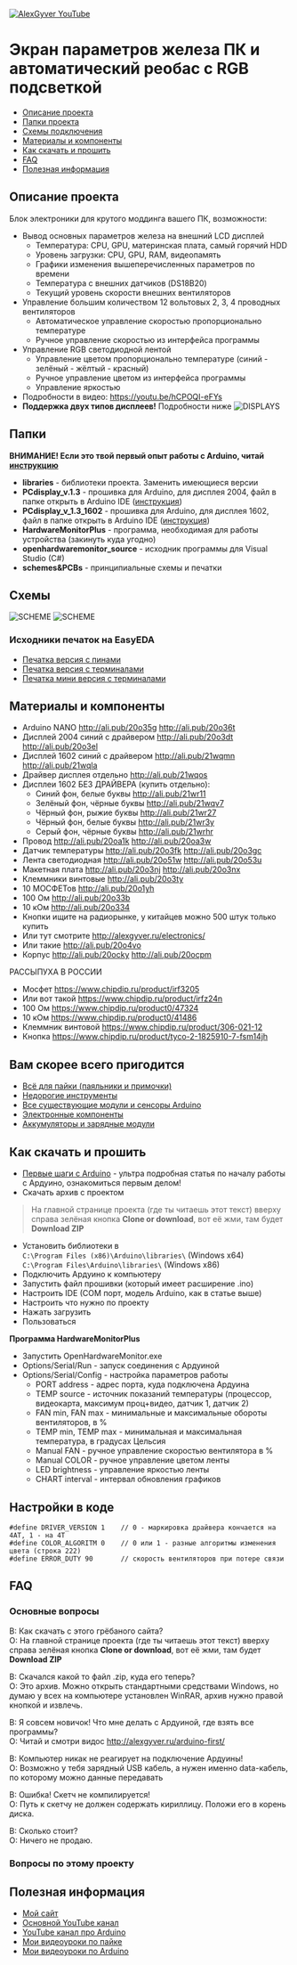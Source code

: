 [![AlexGyver YouTube](http://alexgyver.ru/git_banner.jpg)](https://www.youtube.com/channel/UCgtAOyEQdAyjvm9ATCi_Aig?sub_confirmation=1)
# Экран параметров железа ПК и автоматический реобас с RGB подсветкой
* [Описание проекта](#chapter-0)
* [Папки проекта](#chapter-1)
* [Схемы подключения](#chapter-2)
* [Материалы и компоненты](#chapter-3)
* [Как скачать и прошить](#chapter-4)
* [FAQ](#chapter-5)
* [Полезная информация](#chapter-6)

<a id="chapter-0"></a>
## Описание проекта
Блок электроники для крутого моддинга вашего ПК, возможности:
- Вывод основных параметров железа на внешний LCD дисплей
  - Температура: CPU, GPU, материнская плата, самый горячий HDD
  - Уровень загрузки: CPU, GPU, RAM, видеопамять
  - Графики изменения вышеперечисленных параметров по времени
  - Температура с внешних датчиков (DS18B20)
  - Текущий уровень скорости внешних вентиляторов
- Управление большим количеством 12 вольтовых 2, 3, 4 проводных вентиляторов
  - Автоматическое управление скоростью пропорционально температуре
  - Ручное управление скоростью из интерфейса программы
- Управление RGB светодиодной лентой
  - Управление цветом пропорционально температуре (синий - зелёный - жёлтый - красный)
  - Ручное управление цветом из интерфейса программы
  - Управление яркостью
- Подробности в видео: https://youtu.be/hCPOQI-eFYs
- **Поддержка двух типов дисплеев!** Подробности ниже
![DISPLAYS](https://github.com/AlexGyver/PCdisplay/blob/master/schemes%26PCBs/displays.jpg)

<a id="chapter-1"></a>
## Папки
**ВНИМАНИЕ! Если это твой первый опыт работы с Arduino, читай [инструкцию](#chapter-4)**
- **libraries** - библиотеки проекта. Заменить имеющиеся версии
- **PCdisplay_v.1.3** - прошивка для Arduino, для дисплея 2004, файл в папке открыть в Arduino IDE ([инструкция](#chapter-4))
- **PCdisplay_v_1.3_1602** - прошивка для Arduino, для дисплея 1602, файл в папке открыть в Arduino IDE ([инструкция](#chapter-4))
- **HardwareMonitorPlus** - программа, необходимая для работы устройства (закинуть куда угодно)
- **openhardwaremonitor_source** - исходник программы для Visual Studio (C#)
- **schemes&PCBs** - принципиальные схемы и печатки

<a id="chapter-2"></a>
## Схемы
![SCHEME](https://github.com/AlexGyver/PCdisplay/blob/master/schemes%26PCBs/scheme_fritzing.png)
![SCHEME](https://github.com/AlexGyver/PCdisplay/blob/master/schemes%26PCBs/scheme_EasyEDA.png)
### Исходники печаток на EasyEDA
* [Печатка версия с пинами](https://easyeda.com/editor#id=a6c8d85973e94f4ea4740a2bee59cc46)  
* [Печатка версия с терминалами](https://easyeda.com/editor#id=0d5864b51bac455bab4618c77582da25)  
* [Печатка мини версия с терминалами](https://easyeda.com/editor#id=328f6ff272be4d2ea978a43cd159fb93)  

<a id="chapter-3"></a>
## Материалы и компоненты
* Arduino NANO http://ali.pub/20o35g  http://ali.pub/20o36t
* Дисплей 2004 синий с драйвером http://ali.pub/20o3dt  http://ali.pub/20o3el
* Дисплей 1602 синий с драйвером http://ali.pub/21wqmn http://ali.pub/21wqla
* Драйвер дисплея отдельно http://ali.pub/21wqos
* Дисплеи 1602 БЕЗ ДРАЙВЕРА (купить отдельно):
  - Синий фон, белые буквы http://ali.pub/21wr11
  - Зелёный фон, чёрные буквы http://ali.pub/21wqv7  
  - Чёрный фон, рыжие буквы http://ali.pub/21wr27
  - Чёрный фон, белые буквы http://ali.pub/21wr3y
  - Серый фон, чёрные буквы http://ali.pub/21wrhr
* Провод http://ali.pub/20oa1k  http://ali.pub/20oa3w
* Датчик температуры http://ali.pub/20o3fk  http://ali.pub/20o3gc
* Лента светодиодная http://ali.pub/20o51w  http://ali.pub/20o53u
* Макетная плата http://ali.pub/20o3nj  http://ali.pub/20o3nx
* Клеммники винтовые http://ali.pub/20o3ty
* 10 МОСФЕТов http://ali.pub/20o1yh
* 100 Ом http://ali.pub/20o33b
* 10 кОм http://ali.pub/20o334
* Кнопки ищите на радиорынке, у китайцев можно 500 штук только купить
* Или тут смотрите http://alexgyver.ru/electronics/
* Или такие http://ali.pub/20o4vo
* Корпус http://ali.pub/20ocky  http://ali.pub/20ocpm

РАССЫПУХА В РОССИИ
* Мосфет https://www.chipdip.ru/product/irf3205
* Или вот такой https://www.chipdip.ru/product/irfz24n
* 100 Ом https://www.chipdip.ru/product0/47324
* 10 кОм https://www.chipdip.ru/product0/41486
* Клеммник винтовой https://www.chipdip.ru/product/306-021-12
* Кнопка https://www.chipdip.ru/product/tyco-2-1825910-7-fsm14jh

## Вам скорее всего пригодится
* [Всё для пайки (паяльники и примочки)](http://alexgyver.ru/all-for-soldering/)
* [Недорогие инструменты](http://alexgyver.ru/my_instruments/)
* [Все существующие модули и сенсоры Arduino](http://alexgyver.ru/arduino_shop/)
* [Электронные компоненты](http://alexgyver.ru/electronics/)
* [Аккумуляторы и зарядные модули](http://alexgyver.ru/18650/)

<a id="chapter-4"></a>
## Как скачать и прошить
* [Первые шаги с Arduino](http://alexgyver.ru/arduino-first/) - ультра подробная статья по началу работы с Ардуино, ознакомиться первым делом!
* Скачать архив с проектом
> На главной странице проекта (где ты читаешь этот текст) вверху справа зелёная кнопка **Clone or download**, вот её жми, там будет **Download ZIP**
* Установить библиотеки в  
`C:\Program Files (x86)\Arduino\libraries\` (Windows x64)  
`C:\Program Files\Arduino\libraries\` (Windows x86)
* Подключить Ардуино к компьютеру
* Запустить файл прошивки (который имеет расширение .ino)
* Настроить IDE (COM порт, модель Arduino, как в статье выше)
* Настроить что нужно по проекту
* Нажать загрузить
* Пользоваться  
  
**Программа HardwareMonitorPlus**
* Запустить OpenHardwareMonitor.exe
* Options/Serial/Run - запуск соединения с Ардуиной
* Options/Serial/Config - настройка параметров работы
  - PORT address - адрес порта, куда подключена Ардуина
  - TEMP source - источник показаний температуры (процессор, видеокарта, максимум проц+видео, датчик 1, датчик 2)
  - FAN min, FAN max - минимальные и максимальные обороты вентиляторов, в %
  - TEMP min, TEMP max - минимальная и максимальная температура, в градусах Цельсия
  - Manual FAN - ручное управление скоростью вентилятора в %
  - Manual COLOR - ручное управление цветом ленты
  - LED brightness - управление яркостью ленты
  - CHART interval - интервал обновления графиков

## Настройки в коде
    #define DRIVER_VERSION 1    // 0 - маркировка драйвера кончается на 4АТ, 1 - на 4Т
    #define COLOR_ALGORITM 0    // 0 или 1 - разные алгоритмы изменения цвета (строка 222)
    #define ERROR_DUTY 90       // скорость вентиляторов при потере связи

<a id="chapter-5"></a>
## FAQ
### Основные вопросы
В: Как скачать с этого грёбаного сайта?  
О: На главной странице проекта (где ты читаешь этот текст) вверху справа зелёная кнопка **Clone or download**, вот её жми, там будет **Download ZIP**

В: Скачался какой то файл .zip, куда его теперь?  
О: Это архив. Можно открыть стандартными средствами Windows, но думаю у всех на компьютере установлен WinRAR, архив нужно правой кнопкой и извлечь.

В: Я совсем новичок! Что мне делать с Ардуиной, где взять все программы?  
О: Читай и смотри видос http://alexgyver.ru/arduino-first/

В: Компьютер никак не реагирует на подключение Ардуины!  
О: Возможно у тебя зарядный USB кабель, а нужен именно data-кабель, по которому можно данные передавать

В: Ошибка! Скетч не компилируется!  
О: Путь к скетчу не должен содержать кириллицу. Положи его в корень диска.

В: Сколько стоит?  
О: Ничего не продаю.

### Вопросы по этому проекту

<a id="chapter-6"></a>
## Полезная информация
* [Мой сайт](http://alexgyver.ru/)
* [Основной YouTube канал](https://www.youtube.com/channel/UCgtAOyEQdAyjvm9ATCi_Aig?sub_confirmation=1)
* [YouTube канал про Arduino](https://www.youtube.com/channel/UC4axiS76D784-ofoTdo5zOA?sub_confirmation=1)
* [Мои видеоуроки по пайке](https://www.youtube.com/playlist?list=PLOT_HeyBraBuMIwfSYu7kCKXxQGsUKcqR)
* [Мои видеоуроки по Arduino](http://alexgyver.ru/arduino_lessons/)